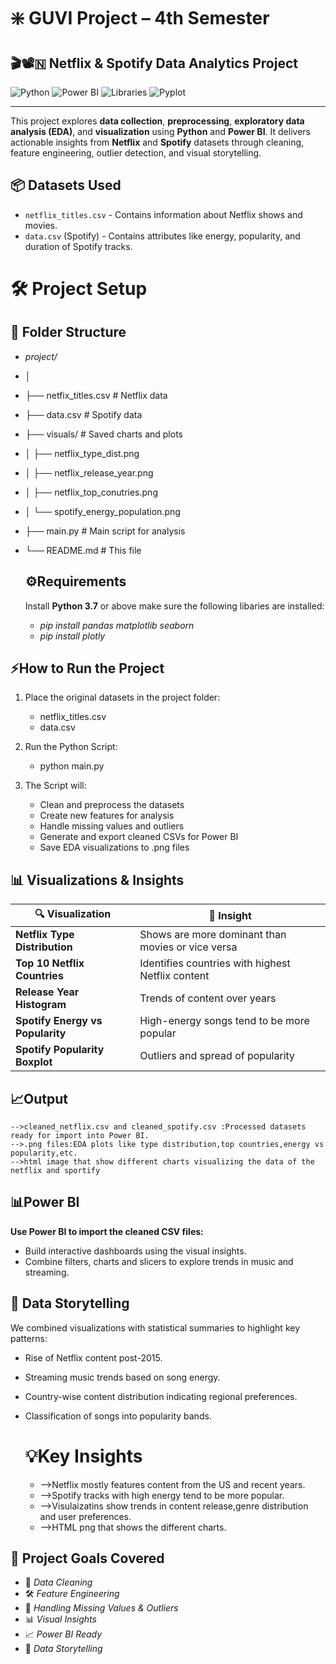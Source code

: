 # ❇️ GUVI Project – 4th Semester  
## 🎬📽️🇳  Netflix & Spotify Data Analytics Project

![Python](https://img.shields.io/badge/Python-3.7%2B-blue)
![Power BI](https://img.shields.io/badge/Tool-Power%20BI-yellow)
![Libraries](https://img.shields.io/badge/Libraries-pandas%2C%20matplotlib%2C%20seaborn-lightgrey)
![Pyplot](https://img.shields.io/badge/Tool-Matplotlib%20Pyplot-darkgreen)

---

This project explores **data collection**, **preprocessing**, **exploratory data analysis (EDA)**, and **visualization** using **Python** and **Power BI**. It delivers actionable insights from **Netflix** and **Spotify** datasets through cleaning, feature engineering, outlier detection, and visual storytelling.

## 📦 Datasets Used

- `netflix_titles.csv` - Contains information about Netflix shows and movies.
- `data.csv` (Spotify) - Contains attributes like energy, popularity, and duration of Spotify tracks.


 # 🛠️ Project Setup
 ## 📁 Folder Structure
- *project/*
- │
- ├── netfix_titles.csv # Netflix data
- ├── data.csv # Spotify data
- ├── visuals/ # Saved charts and plots
- │ ├── netflix_type_dist.png
- │ ├── netflix_release_year.png
- │ ├── netflix_top_conutries.png
- │ └── spotify_energy_population.png
- ├── main.py # Main script for analysis
- └── README.md # This file

  ## ⚙️Requirements
  
  Install **Python 3.7** or above make sure the following libaries are installed:
  
  - *pip install pandas matplotlib seaborn*
  - *pip install plotly*


 ## ⚡How to Run the Project

1. Place the original datasets in the project folder:  
   - netflix_titles.csv  
   - data.csv

2. Run the Python Script:  
   - python main.py

3. The Script will:  
   - Clean and preprocess the datasets  
   - Create new features for analysis  
   - Handle missing values and outliers  
   - Generate and export cleaned CSVs for Power BI  
   - Save EDA visualizations to .png files


## 📊 Visualizations & Insights

| 🔍 Visualization                          | 📘 Insight |
|------------------------------------------|------------|
| **Netflix Type Distribution**            | Shows are more dominant than movies or vice versa |
| **Top 10 Netflix Countries**             | Identifies countries with highest Netflix content |
| **Release Year Histogram**               | Trends of content over years |
| **Spotify Energy vs Popularity**         | High-energy songs tend to be more popular |
| **Spotify Popularity Boxplot**           | Outliers and spread of popularity |
 


  ## 📈Output
    -->cleaned_netflix.csv and cleaned_spotify.csv :Processed datasets ready for import into Power BI.
    -->.png files:EDA plots like type distribution,top countries,energy vs popularity,etc.
    -->html image that show different charts visualizing the data of the netflix and sportify

  ## 📊Power BI
  **Use Power BI to import the cleaned CSV files:**
  - Build interactive dashboards using the visual insights.
  - Combine filters, charts and slicers to explore trends in music and streaming.


 ## 🧠 Data Storytelling

We combined visualizations with statistical summaries to highlight key patterns:
- Rise of Netflix content post-2015.
- Streaming music trends based on song energy.
- Country-wise content distribution indicating regional preferences.
- Classification of songs into popularity bands.




  # 💡Key Insights
   - -->Netflix mostly features content from the US and recent years.
   - -->Spotify tracks with high energy tend to be more popular.
   - -->Visulaizatins show trends in content release,genre distribution and user preferences.
   - -->HTML png that shows the different charts.

## 🎯 Project Goals Covered

- 🧹 *Data Cleaning*  
- 🛠 *Feature Engineering*  
- 🧩 *Handling Missing Values & Outliers*  
- 📊 *Visual Insights*  
- 📈 *Power BI Ready*
- 🧠 *Data Storytelling*

  
